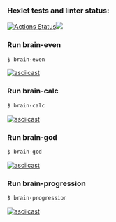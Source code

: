 ### Hexlet tests and linter status:
[![Actions Status](https://github.com/AnastasiyaUkazova/frontend-project-lvl1/workflows/hexlet-check/badge.svg)](https://github.com/AnastasiyaUkazova/frontend-project-lvl1/actions)<a href="https://codeclimate.com/github/codeclimate/codeclimate/maintainability"><img src="https://api.codeclimate.com/v1/badges/a99a88d28ad37a79dbf6/maintainability" /></a>

### Run brain-even
```sh
$ brain-even
```
[![asciicast](https://asciinema.org/a/tXz6wvmGVZ5cEqmJcdijTHYgz.svg)](https://asciinema.org/a/tXz6wvmGVZ5cEqmJcdijTHYgz)

### Run brain-calc
```sh
$ brain-calc
```
[![asciicast](https://asciinema.org/a/q5zLql4DABeV13PpkEuorc5wU.svg)](https://asciinema.org/a/q5zLql4DABeV13PpkEuorc5wU)

### Run brain-gcd
```sh
$ brain-gcd
```
[![asciicast](https://asciinema.org/a/6H8uw9mbpHWI1nD8s2FwYReRP.svg)](https://asciinema.org/a/6H8uw9mbpHWI1nD8s2FwYReRP)

### Run brain-progression
```sh
$ brain-progression
```
[![asciicast](https://asciinema.org/a/o8PfwHATDtU0OcrtjRapvltiB.svg)](https://asciinema.org/a/o8PfwHATDtU0OcrtjRapvltiB)

